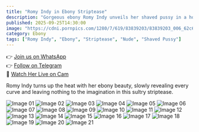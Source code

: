 ```yaml
---
title: "Romy Indy in Ebony Striptease"
description: "Gorgeous ebony Romy Indy unveils her shaved pussy in a hot striptease."
published: 2025-09-25T14:30:00
image: "https://cdni.pornpics.com/1280/7/619/83839203/83839203_006_62c6.jpg"
category: Ebony
tags: ["Romy Indy", "Ebony", "Striptease", "Nude", "Shaved Pussy"]
---
```


👉 [Join us on WhatsApp](https://redirecting-kappa.vercel.app/)  
👉 [Follow on Telegram](https://redirecting-kappa.vercel.app/)  
🔞 [Watch Her Live on Cam](https://redirecting-kappa.vercel.app/)

Romy Indy turns up the heat with her ebony beauty, slowly revealing every curve and leaving nothing to the imagination in this sultry striptease.

![Image 01](https://cdni.pornpics.com/1280/7/619/83839203/83839203_006_62c6.jpg)
![Image 02](https://cdni.pornpics.com/1280/7/619/83839203/83839203_014_dcd6.jpg)
![Image 03](https://cdni.pornpics.com/1280/7/619/83839203/83839203_021_344a.jpg)
![Image 04](https://cdni.pornpics.com/1280/7/619/83839203/83839203_032_58f4.jpg)
![Image 05](https://cdni.pornpics.com/1280/7/619/83839203/83839203_035_1588.jpg)
![Image 06](https://cdni.pornpics.com/1280/7/619/83839203/83839203_045_1161.jpg)
![Image 07](https://cdni.pornpics.com/1280/7/619/83839203/83839203_055_04c5.jpg)
![Image 08](https://cdni.pornpics.com/1280/7/619/83839203/83839203_058_e8b2.jpg)
![Image 09](https://cdni.pornpics.com/1280/7/619/83839203/83839203_066_614e.jpg)
![Image 10](https://cdni.pornpics.com/1280/7/619/83839203/83839203_074_4a7d.jpg)
![Image 11](https://cdni.pornpics.com/1280/7/619/83839203/83839203_083_3a6a.jpg)
![Image 12](https://cdni.pornpics.com/1280/7/619/83839203/83839203_092_3a87.jpg)
![Image 13](https://cdni.pornpics.com/1280/7/619/83839203/83839203_095_7973.jpg)
![Image 14](https://cdni.pornpics.com/1280/7/619/83839203/83839203_102_f647.jpg)
![Image 15](https://cdni.pornpics.com/1280/7/619/83839203/83839203_106_617b.jpg)
![Image 16](https://cdni.pornpics.com/1280/7/619/83839203/83839203_120_2d86.jpg)
![Image 17](https://cdni.pornpics.com/1280/7/619/83839203/83839203_126_ee01.jpg)
![Image 18](https://cdni.pornpics.com/1280/7/619/83839203/83839203_133_42fb.jpg)
![Image 19](https://cdni.pornpics.com/1280/7/619/83839203/83839203_139_d36e.jpg)
![Image 20](https://cdni.pornpics.com/1280/7/619/83839203/83839203_147_c850.jpg)
![Image 21](https://cdni.pornpics.com/1280/7/619/83839203/83839203_153_9bf5.jpg)

